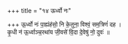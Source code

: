 +++
title = "१४ ऊर्ध्वो नः"

+++
ऊ॒र्ध्वो नः॑ पा॒ह्यंह॑सो॒ नि के॒तुना॒ विश्वं॒ सम॒त्रिणं॑ दह ।  
कृ॒धी न॑ ऊ॒र्ध्वाञ्च॒रथा॑य जी॒वसे॑ वि॒दा दे॒वेषु॑ नो॒ दुवः॑ ॥